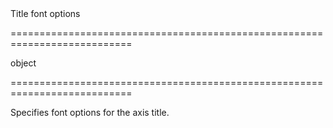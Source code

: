 <!--**
/*-------------------------------------------
    Auto-generated file. Do not modify.
-------------------------------------------

**-->
<!--d-->Title font options<!--/d-->
===========================================================================
<!--type-->object<!--/type-->
===========================================================================

<!--shortDescription-->
Specifies font options for the axis title.
<!--/shortDescription-->

<!--fullDescription-->

<!--/fullDescription-->